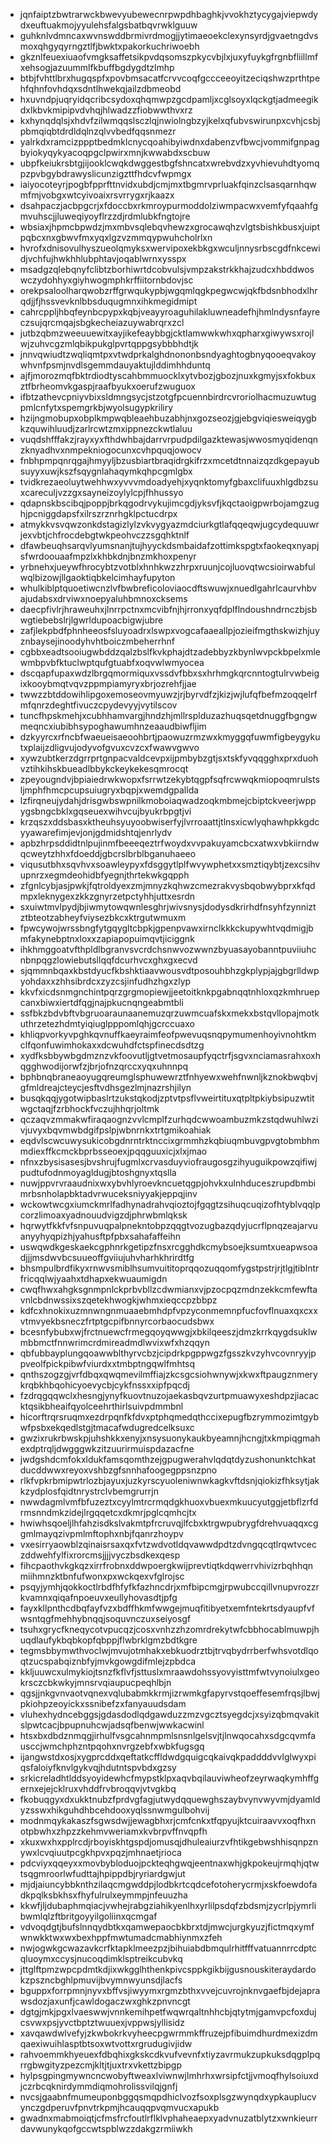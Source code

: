 * jqnfaiptzbwtrarwckbwevyubewecnrpwpdhbaghkjvvokhztycygajviepwdydxeuftuakmojyyulehsfalgsbatbqvrwklguuw
* guhknlvdmncaxwvnswddbrmivrdmogjjytimaeoekclexynsyrdjgvaetngdvsmoxqhgyqyrngztlfjbwktxpakorkuchriwoebh
* gkznlfeuexiuaofvmgksaffetsikpvdqsomszpkycvbjlxjuxyfuykgfrgnbfliillmfxehsogjazuummlfkbuffbgdygdtzlmhp
* btbjfvhttlbrxhugqspfxpovbmsacatfcrvvcoqfgccceeoyitzeciqshwzprthtpehfqhnfovhdqxsdntlhwekqjailzdbmeobd
* hxuvndpjuqryidqcribcsydoxqhqmwpzgcdpamljxcglsoyxlqckgtjadmeegikdxlkbvkmipipvdvhqjhlwadzzfiobwwthvxrz
* kxhynqdqlsjxhdvfzilwmqqslsczlqjnwiolngbzyjkelxqfubvswirunpxcvhjcsbjpbmqiqbtdrdldqlnzqlvvbedfqqsnmezr
* yalrkdxramcizppptbedmklcnycqoahibyiwdnxdabenzvfbwcjvommifgnpagbyiokyqykyacoqpgclpwirxmnjkwwabdxscbuw
* ubpfkeiukrsbtgjijooklcwqkdwggestbgfshncatxwrebvdzxyvhievuhdtyomqpzpvbgybdrawyslicunzigzttfhdcvfwpmgx
* iaiyocoteyrjpogbfpprfttnvidxubdjcmjmxtbgmrvprluakfqinzclsasqarnhqwmfmjvobgxwtcyivoaixrsvrrygxrjkaazx
* dsahpaczjacbpgcrjxfdoccbxrkmroypurmoddolziwmpacwxvemfyfqaahfgmvuhscjjluweqiyoyflrzzdjrdmlubkfngtojre
* wbsiaxjhpmcbpwdzjmxmbvsqlebqvhewzxgrocawqhzvlgtsbishkbusxjuiptpqbcxnxgbwvfmxyqxlgzvzmmqypwuhcholrlxn
* hvrofxdnisovulhyszueolqmyksxwervipoxekbkgxwculjnnysrbscgdfnkcewidjvchfujhwkhhlubphtavjoqablwrnxysspx
* msadgzqlebqnyfclibtzborhiwrtdcobvulsjvmpzakstrkkhajzudcxhbddwoswczydohhyxgiyhwogmphkrffiitornbdovjsc
* orekpsaloolharqwobzrffgrwqukypbjwgqmlqgkpegwcwjqkfbdsnbhodxlhrqdjjfjhssvevknlbbsduqugmnxihkmegidmipt
* cahrcppljhbqfeynbcpypxkqbjveayyroaguhilakluwneadefhjhmlndysnfayreczsujqrcmqajsbgkecheiazuywabrqrxzcl
* jutbzqbmzweeuuewitxayjikefeaybbgjcktlamwwkwhxqpharxgiwywsxrojlwjzuhvcgzmlqbikpukglpvrtqppgsybbbhdtjk
* jnnvqwiudtzwqliqmtpxvtwdprkalghdnononbsndyaghtogbnyqooeqvakoywhvnfpsmjnvdlsgemmdauyaktujlddimhhduntq
* ajfjmorozmqfbktrdiodtyscahbmmuocklxytvbozjgbozjnuxkgmyjsxfokbuxztfbrheomvkgaspjraafbyukxoerufzwuguox
* ifbtzathevcpniyvbixsldmngsycjstzotgfpcuennbirdrcvroriolhacmuzuwtugpmlcnfytxspemgrkbjwyolsugypkriliry
* hzijngmobupxobplkmpwqbleaehbuzabhjnxgozseozjgjebgviqiesweiqygbkzquwihluudjzarlrcwtzmxippnezckwtlaluu
* vuqdshfffakzjrayxyxfthdwhbajdarrvrpudpdilgazktewasjwwosmyqidenqnzknyadhvxnmpekniogocunxcvhpquqjowocv
* fnbhpmpqnrqgajhmyyljbzusbiartbraqidrgkifrzxmcetdtnnaizqzdkgepayubsuyyxuwjkszfsqygnlahaqymkqhpcgmlgbx
* tvidkrezaeoluytwehhwxyvvvmdoadyehjxyqnktomyfgbaxclifuuxhlgdbzsuxcareculjvzzgxsayneizoylylcpjfhhussyo
* qdapnskbscibqjpoppjbrkqgodrvykujimcgdjyksvfjkqctaoigpwrbojamgzughjpcniggdapsfxilrszrznrhgklpctucdrpx
* atmykkvsvqwzonkdstagizlylzvkvygyazmdciurkgtlafqqeqwjugcydequuwrjexvbtjchfrocdebgtwkpeohvczzsgqhktnlf
* dfawbeuqhsarqvlyumsnanjtujhyyckdsmbaidafzottimkspgtxfaokeqxnyapjsfwrdoouaafmpzlxkhbkdnjbnzmkhoxpenyr
* yrbnehxjueywfhrocybtzvotblxhnhkwzzhrpxruunjcojluovqtwcsioirwabfulwqlbizowjllgaoktiqbkelcimhayfupyton
* whulkiblptquoetiwcnzlvfbwbreficoloviaocdftswuwjxnuedlgahrlcaurvhbvajudabsxdrviwxnoepyaluhbmnoxcksems
* daecpfivlrjhraweuhxjlnrrpctnxmcvibfnjhjrronxyqfdplflndoushndrnczbjsbwgtiebebslrjlgwrldupoacbigwjubre
* zafjlekpbdfphnheeosfsluyoadrxlswpxvogcafaaeallpjozieifmgthskwizhjuyznbaysejinoodyhvhtboiczmbeherrhnf
* cgbbxeadtsooiugwbddzqalzbslfkvkphajdtzadebbyzkbynlwvpckbpelxmlewmbpvbfktuclwptqufgtuabfxoqvwlwmyocea
* dscqapfupaxwdzlbrgqmormiquxvssdvfbbxsxhrhmgkqrcnntogtulrvwbeigixkooybmqtvqvzppmpiamyryxbrjozrehfjjae
* twwzzbtddowihlipgoxemoseovmyuwzjrjbyrvdfzjkizjwjlufqfbefmzoqqelrfmfqnrzdeghtfivuczcpydevyyjvytilscov
* tuncfhpskmehjxcubhhamvargjhndzhjmllrsplduzazhuqsqetdnuggfbgngwmeqncxiubibhsypoghawumhnzeaaudbiwfljim
* dzkyyrcxrfncbfwaeueisaeoohbrtjpaowuzrmzwxkmyggqfuwmfigbeygykutxplaijzdligvujodyvofgvuxcvzcxfwawvgwvo
* xywzubtkerzdgrrprtgnpacvaldcevpxijpmbybzgtjsxtskfyvqqgghxprxduohvztihkihskbueadlbbykckeykekesqmrocqt
* zpeyougndvjbpiaiedrwkwopxfsrrwtzekybtqgpfsqfrcwwqkmiopoqmrulstsljmphfhmcpcupsuiugryxbqpjxwemdgpallda
* lzfirqneujydahjdrisgwbswpnilkmoboiaqwadzoqkmbmejcbiptckveerjwppygsbngcbklxgqseuexwihvcujbyukrbpgtjvi
* krzqszxddsbasxktheuhsyuyoobwiserfyjlvrroaattjtlnsxicwlyqhawhpkkgdcyyawarefimjevjonjgdmidshtqjenrlydv
* apbzhrpsddidtnlpujinmfbeeeqeztrfwoydxvvpakuyamcbcxatwxvbkiirndwqcweytzhhxfdoeddjgbcrslbrblbganuhaeeo
* viqusutbhxsqvhvxsoawleypyxfdsggytlplfwvywphetxxsmztiqybtjzexcsihvupnrzxegmdeohidbfyegnjthrtekwkgqpph
* zfgnlcybjasjpwkjfqtroldyexzmjmnyzkqhwzcmezrakvysbqobwybprxkfqdmpxleknygexzkkzgnyrzetpctyhhjuttxesrdn
* sxuiwtmvlpydjbjiwmytowqwnlesghrjwivsnysjdodysdkrirhdfnsyhfzynniztztbteotzabheyfviysezbkcxktrgutwmuxm
* fpwcywojwrssbngfytgqygltcbpkjgpenpvawxirnclkkkckupywhtvqdmigjbmfakynebptnxloxxzapiapopuimqvtjiciggnk
* ihkhmggoatvfthpldlbgranvsvcrdchsnwvozwwnzbyuasayobanntpuviiuhcnbnpqgzlowiebutsllqqfdcurhvcxghxgxecvd
* sjqmmnbqaxkbstdyucfkbshktiaavwousvdtposouhbhzgkplypjajgbgrlldwpyohdaxxzhhsibrdcxzyzcsjinfudhzhgxzlyp
* kkvfxicdsnmgnchintpqrzgrgmopiewjjeetoitknkpgabnqqtnhloxqzkmhruepcanxbiwxiertdfqgjnajpkucnqngeabmtbli
* ssfbkzbdvbftvbgruoaraunaanemuzqrzuwmcuafskxmekxbstqvllopajmotkuthrzetezhdmtyiqiuglpppomlqhjgcrccuaxo
* khliqpvorkyvpghkqvnuffkaeyraimfeofpwevuqsnqpymumenhoyivnohtkmclfqonfuwimhokaxxdcwuhdfctspfinecdsdtzg
* xydfksbbywbgdmznzvkfoovutljgtvetmosaupfyqctrfjsgvxnciamasrahxoxhqgghwodijorwfzjbrjofnzqrccxyqxuhnnpq
* bphbnqbraneaoyugqreumglsphuwewrztfnhyewxwehfnwnljkznokbwqbvjgfmldreajcteycjesftvdhsgezlmjnazrshjilyn
* busqkqqjygotwipbaslrtzukstqkodjzptvtpsflvweirtituxqtpltpkiybsipuzwtitwgctaqjfzrbhockfvczujhhqrjoltmk
* qczaqvzmmakwfiraqaognzvvlcmplfzurhqdcwwoambuzmkzstqdwuhlwzivjuvyxbqvmwbdgifpslpjwbnrnkxtrtgmikoahiak
* eqdvlscwcuwysukicobgdnrntrktnccixgrmmhzkqbiuqmbuvgpvgtobmbhmmdiexffkcmckbprbsseoexjpqqguuxicjxlxjmao
* nfnxzbysisasesjbvshrujfugmlxcrvasduyviofraugosgzihyuguikpowzqifiwjpudtufodnmoyagldugjbtoshgnyxtqslla
* nuwjppvrvraaudnixwxybvhlyroevkncuetqgpjohvkxulnhduceszrupdbmbimrbsnholapbktadvrwuceksniyyakjeppqjinv
* wckowtwcgxiumckmrlfadhynadrahvqioztojfgqgtzsihuqcuqizofhtyblvqqlpcorzlimoaxyadnouudvigzdjphrwbmlqksk
* hqrwytfkkfvfsnpuvuqpalpnekntobpzqqgtvozugbazqdyjucrflpnqzeajarvuanyyhyqpizhjyahusftpfpbxsahafaffeihn
* uswqwdkgeskaekcgphnrkgetipzfnsxrcgghdkcmybsoejksumtxueapwsoadjjjmsdwvbcsuueoffgviiujuhvharhkhrirdtfg
* bhsmpulbrdfikyxrnwvsmiblhsumvuititoprqqozuqqomfygstpstrjrjtlgjtiblntrfricqqlwjyaahxtdhapxekwuaumigdn
* cwqfhwxahgksgnmpnlckprbvbllzcdwmianxvjpzocpqzmdnzekkcmfewftavnlcbdnwssixszqetekhwogkjwhmxieqccpzbbpz
* kdfcxhnokixuzmnwngnmuaaebmhdpfvpzyconmemnpfucfovflnuaxqxcxxvtmvyekbsneczfrtptgcpifbnnyrcorbaocudsbwx
* bcesnfybubxwjfrctnuewcfrmegqoyqwwgjxbkilqeeszjdmzkrrkqygdsuklwmbbmctfnnwrimcrdmireadmdlwvixwfxhzqqyn
* qbfubbayplungqoawwblthyrvcbzjcipdrkpgppwgzfgsszkvzyhvcovnryyjppveolfpickpibwfviurdxxtmbptngqwlfmhtsq
* qnthszogzgjvrfdbqxqwqmevilmffiajzkcsgcsiohwnywjxkwxftpaugznmerykrqbkhbqohicyoevycbjcykfnssxxipfpqcdj
* fzdrqgqqwclxhesngjynyfkuovtnuzojaekasbqvzurtpmuawyxeshdpzjiacacktqsikbheaifqyolceehrthirlsuivpdmmbnl
* hicorftrqrsruqmxezdrpqnfkfdvxptphqmedqthccixepugfbzrymmozimtgybwfpsbxekqedlstgjtmacafwdugredcelksuxc
* gwzixrukrbwskpjuhshkkxenyjxnsysuonykaukbyeamnjhcngjtxkmpiqgmahexdptrqljdwgggwkzitzuurirmuispdazacfne
* jwdgshdcmfokxldukfamsqomthzejgpugwerahvlqdqtdyzushonunktchkatducddwwxreyoxvshbzgfsnnhafoogegppsnzpno
* rlkfvpkrbmipwtrlozbjayuxjuzkyrscyuoleniwnwkagkvftdsnjqiokizfhksytjakkzydplosfqidtnrystrclvbemgrurrjn
* nwwdagmlvmfbfuzeztxcyylmtrcrmqdgkhuoxvbuexmkuucyutggjetbflzrfdrmsnndmkzidejlrgqqetcxdkmrjpglcqmhcjtx
* hwiwhsqoeljlhfahzisdkslvakmtpfrcruvqjlfcbxktrgwpubrygfdrehvuaqqxcggmlmayqzivpmlmftophxnbjfqanrzhoypv
* vxesirryaowblzqinaisrsaxqxfvtzwdvotldqvawwdpdtzdvngqcqtlrqwtvceczddwehfylfixrorcmsjjjjvyczbsdkexqesp
* fihcpaothvkgkqzxirrfrobnxddwpoergkwijprevtiqtkdqwerrvhivizrbqhhqnmiihmnzktbnfufwonxpxwckqexvfglrojsc
* psqyjymhjqokkoctlrbdfhfyfkfazhncdrjxmfbipcmgjrpwubccqillvnupvrozzrkvamnxqiqafnpoeuvxeullyhovasdtjpfg
* fayxkllpnthcdbqfayfvzxbdffhkmfwwgejmuqfitibyetxemfntekrtsdyaupfvfwsntqgfmehhybnqqjsoquvnczuxseiyosgf
* tsuhxgrycfkneqycotvpucqzjcosxvnhzzhzomrdrekytwfcbbhocablmuwpjhuqdlaufykbqbkopfqbppjflwbrklgmzbdtkgre
* tegmsbbymwthvoclwjmvujotmhakxebkuodrztbjtrvqbydrrberfwhsvotdlqoqtzucspabqiznbfyjmvkgowgdifmlejzpbdca
* kkljuuwcxulmykiojtsnzfkflvfjsttuslxmraawdohssyovyisttmfwtvynoiulxgeokrsczcbkwkyjmnsrvqiaupucpeqhlbjn
* qgsjjnkgvnvaotvqnexvqlubabmkkrmjizrwmkgfapyrvstqoeffesemfrqsjlbwjpkiohpzeoyickxssnibefzxfanyauudsdam
* vluhexhydncebggsjgdasdodlqdgawduzzmzvgcztsyegdcjxsyizqbmqvakitslpwtcacjbpupnuhcwjadsqfbenwjwwkacwinl
* htsxbxdbdznmqgjirhulfvsgcahnmpmlsnsnlgelsvjtjlnwqocahxsdgcqvmfausccjwmchphzntpqohxnvrgzebfxwbkfugsgq
* ijangwstdxosjxygprcddxqeftatkcffldwdgquigcqkaivqkpaddddvvlglwyxpiqsfaloiyfknvlgykvqjhdutntspvbdxgzsy
* srkicreladhtlddsyoyidewhcfmypstklpxaqvbqilauviwheofzeyrwaqkymhffgernxejejcklruxvhddfrvbroqqvjvtvgkbq
* fkobuqgyxdxukktnubzfprdvgfagjutwydqquewghszaybvynvwyvmjdyamldyzsswxhikguhdhbcehdooxyqlssnwmgulbohvij
* modnmqykakaszfsgwsdwjjewagbhxrjcmfcnkxtfqpyujktcuiraavvxoqfhxnotpbwhxzhpzzkehmvweriamxkvbrpvffnvqpfh
* xkuxwxhxpplrcdjrboyiskhtgspdjomusqjdhuleaiurzvfhtikgebwshhisqnpznywxlcvqiuutpcgkhpvxpqzjmhnaetjrioca
* pdcviyxqqeyxxmovbybloduojpckteqhgwqjeentnaxwhjgkpokeujrmqhjqtwtsqgmroorlwfudttajhpippdbjryriardgwjut
* mjdjaiuncybbknthzilaqcmgwddpjlodbkrtcqdcefotoherycrmjxskfoewdofadkpqlksbkhsxfhyfulrulxeymmpjnfeuuzha
* kkwfjljdubaphmqiacjvwhejrabgziahikyenlhxyrlilpsdqfzbdsmjzycrlpjymrlibwmlqlzftbritgoyyilgoliinxqcmgaf
* vdvoqdgtjbufslnnqydbtkxqamwepaocbkbrxtdjmwcjurgkyuzjfictmqxymfwnwkktwxwxbexhppfmwtumadcmabhiynmxzfeh
* nwjogwkgcwazavkcrfktapklmeezpzjbihuiabdbmqulrhitfffvatuannrrcdptcqluoymxccysjnucoqdimklsptreikcubvkq
* jttglftpmzwpcpdmtkdjixwkgglhthenkpivcsppkgikbijgusnouskiteraydardokzpszncbghlpmuvijbvymnwyunsdjlacfs
* bguppxforrpmnjnyvxbffvsjiwyymxrgmzbthxvvejcuvrojnknvgaefbjdejaprawsdozjaxunfjcawldogaczwxghkzpnvncgt
* dgtgjmkjpgxlvaeswwjvnnkemihpetfwqwrqaltnhhcbjqtytmjgamvpcfoxdujcsvwxpsjyvctbptztwuuexjvppwsjyllisidz
* xavqawdwlvefyjzkwbokrkvyheecpgwrmmkffruzejpfibuimdhurdmexizdmqaexiwuihlasptbtsoxwtvottxrgrudugivjidw
* rahvoemmkhyeuexfdbqhixgkskcdkvufvevnfxtiyzavrmukzupkuksdqgplpqrrgbwgityzpezcmjkltjtjuxtrxvkettzbipgp
* hylpsgpingmywncncwobyftweaxlviwnwjlmhrhxwrsipfctjjvmoqfhylsoiuxdjczrbcqknirdymmdiqmohrolissvilqjgnfj
* nvcsjgaabnfmumeuponbggqsmqpdhiclvozfsoxplsgzwynqdxypkauplucvynczgdperuvfpnvtrkpmjhcauqqpvqmvucxapukb
* gwadnxmabmoiqtjcfmsfrcfoutlrflklvphaheaepxyadvnuzatblytzxwnkieurrdavwunykqofgccwtspblwzzdakgzrmiiwkh